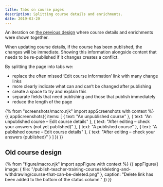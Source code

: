 ```yaml
---
title: Tabs on course pages
description: Splitting course details and enrichments.
date: 2019-03-20
---
```


An iteration on [the previous design](#old-course-design) where course details and enrichments were shown together.

When updating course details, if the course has been published, the changes will be immediate. Showing this information alongside content that needs to be re-published if it changes creates a conflict.

By splitting the page into tabs we:

* replace the often missed ‘Edit course information’ link with many change links
* more clearly indicate what can and can’t be changed after publishing
* create a space to try and explain this
* separate fields that need publishing and those that publish immediately
* reduce the length of the page

{% from "screenshots/macro.njk" import appScreenshots with context %}
{{ appScreenshots({
  items: [
    { text: "An unpublished course" },
    { text: "An unpublished course – Edit course details" },
    { text: "After editing – check your answers (not yet published)" },
    { text: "A published course" },
    { text: "A published course – Edit course details" },
    { text: "After editing – check your answers (published)" }
  ]
}) }}

## Old course design

{% from "figure/macro.njk" import appFigure with context %}
{{ appFigure({
  image: {
    file: "/publish-teacher-training-courses/deleting-and-withdrawing/course-that-can-be-deleted.png"
  },
  caption: "Delete link has been added to the bottom of the status column."
}) }}
